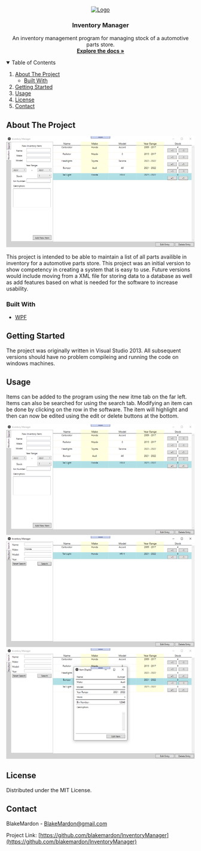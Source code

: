 <!--
*** Thanks for checking out the Best-README-Template. If you have a suggestion
*** that would make this better, please fork the repo and create a pull request
*** or simply open an issue with the tag "enhancement".
*** Thanks again! Now go create something AMAZING! :D
-->



<!-- PROJECT SHIELDS -->
<!--
*** I'm using markdown "reference style" links for readability.
*** Reference links are enclosed in brackets [ ] instead of parentheses ( ).
*** See the bottom of this document for the declaration of the reference variables
*** for contributors-url, forks-url, etc. This is an optional, concise syntax you may use.
*** https://www.markdownguide.org/basic-syntax/#reference-style-links
-->

<!-- PROJECT LOGO -->
<br />
<p align="center">
  <a href="https://github.com/blakemardon/InventoryManager">
    <img src="Images/Logo.png" alt="Logo" width="80" height="80">
  </a>

  <h3 align="center">Inventory Manager</h3>

  <p align="center">
    An inventory management program for managing stock of a automotive parts store.
    <br />
    <a href="https://github.com/blakemardon/InventoryManager"><strong>Explore the docs »</strong></a>
  </p>
</p>



<!-- TABLE OF CONTENTS -->
<details open="open">
  <summary>Table of Contents</summary>
  <ol>
    <li>
      <a href="#about-the-project">About The Project</a>
      <ul>
        <li><a href="#built-with">Built With</a></li>
      </ul>
    </li>
    <li><a href="#getting-started">Getting Started</a></li>
    <li><a href="#usage">Usage</a></li>
    <li><a href="#license">License</a></li>
    <li><a href="#contact">Contact</a></li>
  </ol>
</details>



<!-- ABOUT THE PROJECT -->
## About The Project

<img src="Images/Main.png" alt="main">

This project is intended to be able to maintain a list of all parts availible in inventory for a automotive parts store. This project was an initial version to show competency in creating a system that is easy to use. Future versions would include moving from a XML file for storing data to a database as well as add features based on what is needed for the software to increase usability.

### Built With

* [WPF](https://docs.microsoft.com/en-us/visualstudio/designers/getting-started-with-wpf?view=vs-2019)



<!-- GETTING STARTED -->
## Getting Started

The project was originally written in Visual Studio 2013. All subsequent versions should have no problem compileing and running the code on windows machines.


<!-- USAGE EXAMPLES -->
## Usage

Items can be added to the program using the new itme tab on the far left. Items can also be searched for using the search tab. Modifying an item can be done by clicking on the row in the software. The item will highlight and then can now be edited using the edit or delete buttons at the bottom.

<img src="Images/Main.png" alt="Main">
<img src="Images/Search.png" alt="Search">
<img src="Images/ItemDetails.png" alt="Item details">


<!-- LICENSE -->
## License

Distributed under the MIT License.



<!-- CONTACT -->
## Contact

BlakeMardon - BlakeMardon@gmail.com

Project Link: [https://github.com/blakemardon/InventoryManager](https://github.com/blakemardon/InventoryManager)

